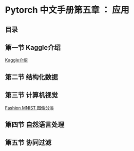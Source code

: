 # Pytorch 中文手册第五章 ： 应用

## 目录

## 第一节 Kaggle介绍
[Kaggle介绍](5.1-kaggle.md)
## 第二节 结构化数据
## 第三节 计算机视觉
[Fashion MNIST 图像分类](5.3-Fashion-MNIST.ipynb)
## 第四节 自然语言处理
## 第五节 协同过滤